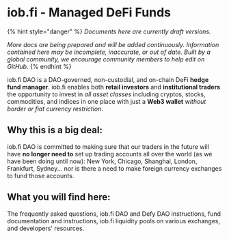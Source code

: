 # iob.fi - Managed DeFi Funds

{% hint style="danger" %}
_Documents here are currently draft versions._ 

_More docs are being prepared and will be added continuously. Information contained here may be incomplete, inaccurate, or out of date. Built by a global community, we encourage community members to help edit on GitHub._
{% endhint %}

iob.fi DAO is a DAO-governed, non-custodial, and on-chain DeFi **hedge fund manager**. iob.fi enables both **retail investors** and **institutional traders** the opportunity to invest in _all asset classes_ including cryptos, stocks, commodities, and indices in one place with just a **Web3 wallet** _without border or fiat currency restriction_. 

## Why this is a big deal:

iob.fi DAO is committed to making sure that our traders in the future will have **no longer need to** set up trading accounts all over the world \(as we have been doing until now\): New York, Chicago, Shanghai, London, Frankfurt, Sydney... nor is there a need to make foreign currency exchanges to fund those accounts. 

## What you will find here:

The frequently asked questions, iob.fi DAO and Defy DAO instructions, fund documentation and instructions, iob.fi liquidity pools on various exchanges, and developers' resources. 




